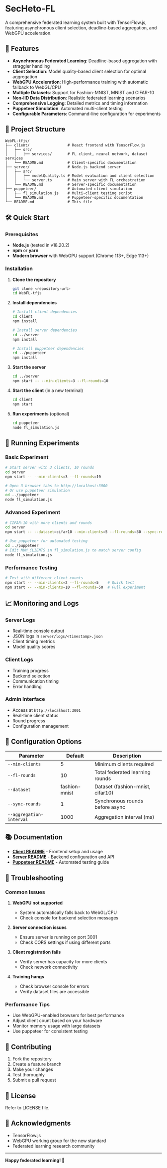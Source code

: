 # SecHeto-FL

A comprehensive federated learning system built with TensorFlow.js, featuring asynchronous client selection, deadline-based aggregation, and WebGPU acceleration.

## 🚀 Features

- **Asynchronous Federated Learning**: Deadline-based aggregation with straggler handling
- **Client Selection**: Model quality-based client selection for optimal aggregation
- **WebGPU Acceleration**: High-performance training with automatic fallback to WebGL/CPU
- **Multiple Datasets**: Support for Fashion-MNIST, MNIST and CIFAR-10
- **Non-IID Data Distribution**: Realistic federated learning scenarios
- **Comprehensive Logging**: Detailed metrics and timing information
- **Puppeteer Simulation**: Automated multi-client testing
- **Configurable Parameters**: Command-line configuration for experiments

## 📁 Project Structure

```
WebFL-tfjs/
├── client/                 # React frontend with TensorFlow.js
│   ├── src/
│   │   ├── services/       # FL client, neural network, dataset services
│   └── README.md           # Client-specific documentation
├── server/                 # Node.js backend server
│   ├── src/
│   │   ├── modelQuality.ts # Model evaluation and client selection
│   │   └── server.ts       # Main server with FL orchestration
│   └── README.md           # Server-specific documentation
├── puppeteer/              # Automated client simulation
│   ├── fl_simulation.js    # Multi-client testing script
│   └── README.md           # Puppeteer-specific documentation
└── README.md               # This file
```

## 🛠️ Quick Start

### Prerequisites

- **Node.js** (tested in v18.20.2)
- **npm** or **yarn**
- **Modern browser** with WebGPU support (Chrome 113+, Edge 113+)

### Installation

1. **Clone the repository**
   ```bash
   git clone <repository-url>
   cd WebFL-tfjs
   ```

2. **Install dependencies**
   ```bash
   # Install client dependencies
   cd client
   npm install
   
   # Install server dependencies
   cd ../server
   npm install
   
   # Install puppeteer dependencies
   cd ../puppeteer
   npm install
   ```

3. **Start the server**
   ```bash
   cd ../server
   npm start -- --min-clients=3 --fl-rounds=10
   ```

4. **Start the client** (in a new terminal)
   ```bash
   cd client
   npm start
   ```

5. **Run experiments** (optional)
   ```bash
   cd puppeteer
   node fl_simulation.js
   ```

## 🧪 Running Experiments

### Basic Experiment
```bash
# Start server with 3 clients, 10 rounds
cd server
npm start -- --min-clients=3 --fl-rounds=10

# Open 3 browser tabs to http://localhost:3000
# Or use puppeteer simulation
cd ../puppeteer
node fl_simulation.js
```

### Advanced Experiment
```bash
# CIFAR-10 with more clients and rounds
cd server
npm start -- --dataset=cifar10 --min-clients=5 --fl-rounds=30 --sync-rounds=5

# Use puppeteer for automated testing
cd ../puppeteer
# Edit NUM_CLIENTS in fl_simulation.js to match server config
node fl_simulation.js
```

### Performance Testing
```bash
# Test with different client counts
npm start -- --min-clients=2 --fl-rounds=5    # Quick test
npm start -- --min-clients=10 --fl-rounds=50  # Full experiment
```

## 📈 Monitoring and Logs

### Server Logs
- Real-time console output
- JSON logs in `server/logs/<timestamp>.json`
- Client timing metrics
- Model quality scores

### Client Logs
- Training progress
- Backend selection
- Communication timing
- Error handling

### Admin Interface
- Access at `http://localhost:3001`
- Real-time client status
- Round progress
- Configuration management

## 🔧 Configuration Options

| Parameter | Default | Description |
|-----------|---------|-------------|
| `--min-clients` | 5 | Minimum clients required |
| `--fl-rounds` | 10 | Total federated learning rounds |
| `--dataset` | fashion-mnist | Dataset (fashion-mnist, cifar10) |
| `--sync-rounds` | 1 | Synchronous rounds before async |
| `--aggregation-interval` | 1000 | Aggregation interval (ms) |

## 📚 Documentation

- **[Client README](client/README.md)** - Frontend setup and usage
- **[Server README](server/README.md)** - Backend configuration and API
- **[Puppeteer README](puppeteer/README.md)** - Automated testing guide

## 🐛 Troubleshooting

### Common Issues

1. **WebGPU not supported**
   - System automatically falls back to WebGL/CPU
   - Check console for backend selection messages

2. **Server connection issues**
   - Ensure server is running on port 3001
   - Check CORS settings if using different ports

3. **Client registration fails**
   - Verify server has capacity for more clients
   - Check network connectivity

4. **Training hangs**
   - Check browser console for errors
   - Verify dataset files are accessible

### Performance Tips

- Use WebGPU-enabled browsers for best performance
- Adjust client count based on your hardware
- Monitor memory usage with large datasets
- Use puppeteer for consistent testing

## 🤝 Contributing

1. Fork the repository
2. Create a feature branch
3. Make your changes
4. Test thoroughly
5. Submit a pull request

## 📄 License

Refer to LICENSE file.

## 🙏 Acknowledgments

- TensorFlow.js
- WebGPU working group for the new standard
- Federated learning research community

---

**Happy federated learning! 🚀** 